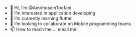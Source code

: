 - 👋 Hi, I’m @AmirhoseinToofani
- 👀 I’m interested in application developing
- 🌱 I’m currently learning flutter
- 💞️ I’m looking to collaborate on Mobile programming teams
- 📫 How to reach me ... email me!

<!---
AmirhoseinToofani/AmirhoseinToofani is a ✨ special ✨ repository because its `README.md` (this file) appears on your GitHub profile.
You can click the Preview link to take a look at your changes.
--->
